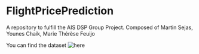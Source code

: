 # FlightPricePrediction
A repository to fulfill the AIS DSP Group Project. Composed of Martin Sejas, Younes Chaik, Marie Thérèse Feuijo

You can find the dataset  ![here](https://www.kaggle.com/datasets/shubhambathwal/flight-price-prediction)
